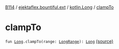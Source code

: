 [B114](../../index.md) / [ejektaflex.bountiful.ext](../index.md) / [kotlin.Long](index.md) / [clampTo](./clamp-to.md)

# clampTo

`fun `[`Long`](https://kotlinlang.org/api/latest/jvm/stdlib/kotlin/-long/index.html)`.clampTo(range: `[`LongRange`](https://kotlinlang.org/api/latest/jvm/stdlib/kotlin.ranges/-long-range/index.html)`): `[`Long`](https://kotlinlang.org/api/latest/jvm/stdlib/kotlin/-long/index.html) [(source)](https://github.com/ejektaflex/Bountiful/tree/develop/src/main/kotlin/ejektaflex/bountiful/ext/ExtMisc.kt#L65)
